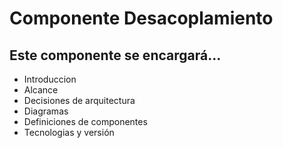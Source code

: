 # Componente Desacoplamiento
## Este componente se encargará... 
- Introduccion
- Alcance
- Decisiones de arquitectura
- Diagramas
- Definiciones de componentes
- Tecnologias y versión